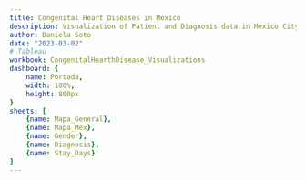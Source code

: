 ```yaml
---
title: Congenital Heart Diseases in Mexico
description: Visualization of Patient and Diagnosis data in Mexico City and Mexico State.
author: Daniela Soto
date: "2023-03-02"
# Tableau
workbook: CongenitalHearthDisease_Visualizations
dashboard: {
    name: Portada,
    width: 100%,
    height: 800px
}
sheets: [
    {name: Mapa_General},
    {name: Mapa_Mex}, 
    {name: Gender},
    {name: Diagnosis}, 
    {name: Stay_Days}
]
---
```

